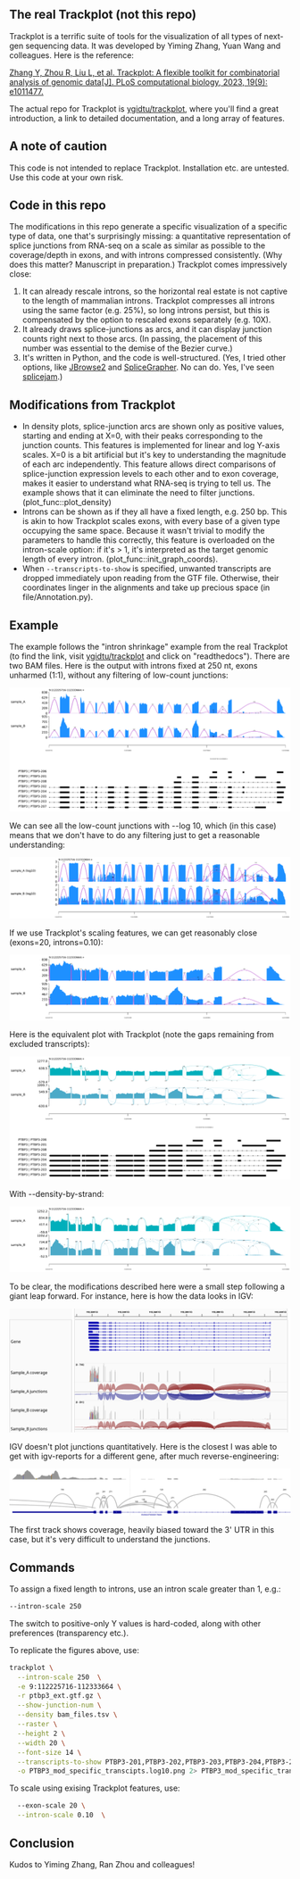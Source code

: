 ## The real Trackplot (not this repo)

Trackplot is a terrific suite of tools for the visualization of all types of next-gen sequencing data. It was developed by Yiming Zhang, Yuan Wang and colleagues. Here is the reference:

[Zhang Y, Zhou R, Liu L, et al. Trackplot: A flexible toolkit for combinatorial analysis of genomic data[J]. PLoS computational biology, 2023, 19(9): e1011477.](https://journals.plos.org/ploscompbiol/article?id=10.1371/journal.pcbi.1011477)

The actual repo for Trackplot is [ygidtu/trackplot](https://github.com/ygidtu/trackplot), where you'll find a great introduction, a link to detailed documentation, and a long array of features.

## A note of caution

This code is not intended to replace Trackplot. Installation etc. are untested. Use this code at your own risk. 

## Code in this repo

The modifications in this repo generate a specific visualization of a specific type of data, one that's surprisingly missing: a quantitative representation of splice junctions from RNA-seq on a scale as similar as possible to the coverage/depth in exons, and with introns compressed consistently. (Why does this matter? Manuscript in preparation.) Trackplot comes impressively close:
1. It can already rescale introns, so the horizontal real estate is not captive to the length of mammalian introns. Trackplot compresses all introns using the same factor (e.g. 25%), so long introns persist, but this is compensated by the option to rescaled exons separately (e.g. 10X).
2. It already draws splice-junctions as arcs, and it can display junction counts right next to those arcs. (In passing, the placement of this number was essential to the demise of the Bezier curve.)
3. It's written in Python, and the code is well-structured. (Yes, I tried other options, like [JBrowse2](https://jbrowse.org/jb2/) and [SpliceGrapher](https://splicegrapher.sourceforge.net/). No can do. Yes, I've seen [splicejam](https://jmw86069.github.io/splicejam/).)


## Modifications from Trackplot

- In density plots, splice-junction arcs are shown only as positive values, starting and ending at X=0, with their peaks corresponding to the junction counts. This features is implemented for linear and log Y-axis scales. X=0 is a bit artificial but it's key to understanding the magnitude of each arc independently. This  feature allows direct comparisons of splice-junction expression levels to each other and to exon coverage, makes it easier to understand what RNA-seq is trying to tell us. The example shows that it can eliminate the need to filter junctions. (plot_func::plot_density)
- Introns can be shown as if they all have a fixed length, e.g. 250 bp. This is akin to how Trackplot scales exons, with every base of a given type occupying the same space. Because it wasn't trivial to modify the parameters to handle this correctly, this feature is overloaded on the intron-scale option: if it's > 1, it's interpreted as the target genomic length of every intron. (plot_func::init_graph_coords).
- When `--transcripts-to-show` is specified, unwanted transcripts are dropped immediately upon reading from the GTF file. Otherwise, their coordinates linger in the alignments and take up precious space (in file/Annotation.py).

## Example

The example follows the "intron shrinkage" example from the real Trackplot (to find the link, visit [ygidtu/trackplot](https://github.com/ygidtu/trackplot) and click on "readthedocs"). There are two BAM files. Here is the output with introns fixed at 250 nt, exons unharmed (1:1), without any filtering of low-count junctions:

![](docs/PTBP3_mod_specific_transcipts.png)

We can see all the low-count junctions with --log 10, which (in this case) means that we don't have to do any filtering just to get a reasonable understanding:

![](docs/PTBP3_mod_specific_transcipts_log10_edit.png)

If we use Trackplot's scaling features, we can get reasonably close (exons=20, introns=0.10):

![](docs/PTBP3_mod_specific_transcipts_introns_and_exons_scaled.png)

Here is the equivalent plot with Trackplot (note the gaps remaining from excluded transcripts):

![](docs/PTBP3_trackplot_specific_trans_all_junctions.exons.20.introns.0.10.png)

With --density-by-strand:

![](docs/PTBP3_trackplot_all_junctions_specific_transcripts_by_strand_edit.png)

To be clear, the modifications described here were a small step following a giant leap forward. For instance, here is how the data looks in IGV:

![](docs/ptbp3_igv_2.png)

IGV doesn't plot junctions quantitatively. Here is the closest I was able to get with igv-reports for a different gene, after much reverse-engineering:

![](docs/IGV_junctions.png)

The first track shows coverage, heavily biased toward the 3' UTR in this case, but it's very difficult to understand the junctions.

## Commands

To assign a fixed length to introns, use an intron scale greater than 1, e.g.:

```bash
--intron-scale 250
```

The switch to positive-only Y values is hard-coded, along with other preferences (transparency etc.).

To replicate the figures above, use:

```bash
trackplot \
  --intron-scale 250  \
  -e 9:112225716-112333664 \
  -r ptbp3_ext.gtf.gz \
  --show-junction-num \
  --density bam_files.tsv \
  --raster \
  --height 2 \
  --width 20 \
  --font-size 14 \
  --transcripts-to-show PTBP3-201,PTBP3-202,PTBP3-203,PTBP3-204,PTBP3-205,PTBP3-206,PTBP3-207,PTBP3-208 \
  -o PTBP3_mod_specific_transcipts.log10.png 2> PTBP3_mod_specific_transcipts.log10.png.log &
```

To scale using exising Trackplot features, use:

```bash
  --exon-scale 20 \
  --intron-scale 0.10  \
```


## Conclusion

Kudos to Yiming Zhang, Ran Zhou and colleagues!

